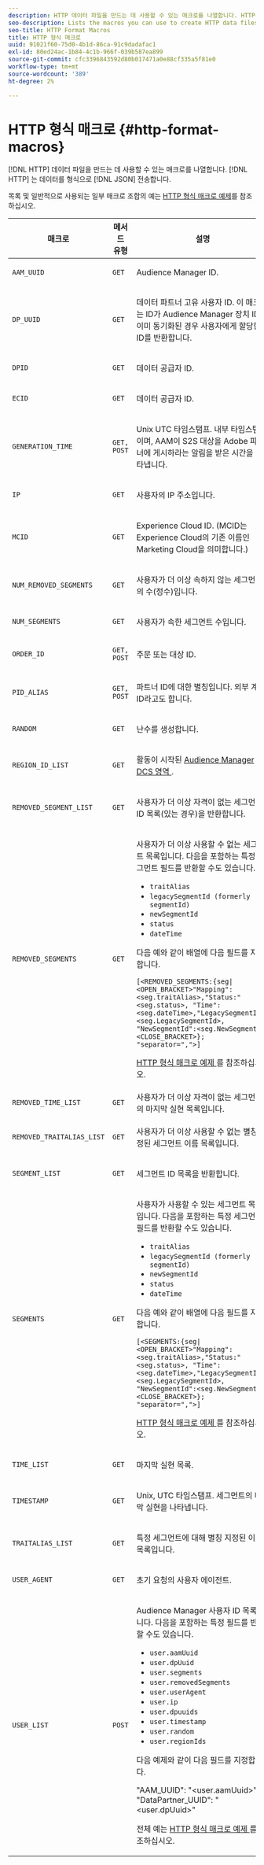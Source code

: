 ```yaml
---
description: HTTP 데이터 파일을 만드는 데 사용할 수 있는 매크로를 나열합니다. HTTP는 JSON 형식으로 데이터를 전송합니다.
seo-description: Lists the macros you can use to create HTTP data files. HTTP sends data in a JSON format.
seo-title: HTTP Format Macros
title: HTTP 형식 매크로
uuid: 91021f60-75d0-4b1d-86ca-91c9dadafac1
exl-id: 80ed24ac-1b84-4c1b-966f-039b587ea899
source-git-commit: cfc3396843592d80b017471a0e88cf335a5f81e0
workflow-type: tm+mt
source-wordcount: '389'
ht-degree: 2%

---
```


# HTTP 형식 매크로 {#http-format-macros}

[!DNL HTTP] 데이터 파일을 만드는 데 사용할 수 있는 매크로를 나열합니다. [!DNL HTTP] 는 데이터를 형식으로  [!DNL JSON] 전송합니다.

목록 및 일반적으로 사용되는 일부 매크로 조합의 예는 [HTTP 형식 매크로 예제](../formats/web-format-examples.md)를 참조하십시오.

<table id="table_72A72EA63C3643FB84B47A76CD2CC1CA"> 
 <thead> 
  <tr> 
   <th colname="col1" class="entry"> 매크로 </th> 
   <th colname="col2" class="entry"> 메서드 유형 </th> 
   <th colname="col3" class="entry"> 설명 </th> 
  </tr> 
 </thead>
 <tbody> 
  <tr> 
   <td colname="col1"> <p> <code>AAM_UUID</code> </p> </td> 
   <td colname="col2"> <p> <code>GET</code> </p> </td> 
   <td colname="col3"> <p> <span class="keyword"> Audience Manager  </span> ID. </p> </td> 
  </tr> 
  <tr> 
   <td colname="col1"> <p> <code>DP_UUID</code> </p> </td> 
   <td colname="col2"> <p> <code>GET</code> </p> </td> 
   <td colname="col3"> <p>데이터 파트너 고유 사용자 ID. 이 매크로는 ID가 <span class="keyword"> Audience Manager </span> 장치 ID와 이미 동기화된 경우 사용자에게 할당한 ID를 반환합니다. </p> </td> 
  </tr> 
  <tr> 
   <td colname="col1"> <p> <code>DPID</code> </p> </td> 
   <td colname="col2"> <p> <code>GET</code> </p> </td> 
   <td colname="col3"> <p>데이터 공급자 ID. </p> </td> 
  </tr> 
  <tr> 
   <td colname="col1"> <p> <code>ECID</code> </p> </td> 
   <td colname="col2"> <p> <code>GET</code> </p> </td> 
   <td colname="col3"> <p>데이터 공급자 ID. </p> </td> 
  </tr> 
  <tr> 
   <td colname="col1"> <p> <code>GENERATION_TIME</code> </p> </td> 
   <td colname="col2"> <p> <code>GET, POST</code> </p> </td> 
   <td colname="col3"> <p>Unix UTC 타임스탬프. 내부 타임스탬프이며, AAM이 <span class="wintitle"> S2S </span> 대상을 Adobe 파트너에 게시하라는 알림을 받은 시간을 나타냅니다. </p> </td> 
  </tr> 
  <tr> 
   <td colname="col1"> <p> <code>IP</code> </p> </td> 
   <td colname="col2"> <p> <code>GET</code> </p> </td> 
   <td colname="col3"> <p>사용자의 IP 주소입니다. </p> </td> 
  </tr>
    <tr> 
   <td colname="col1"> <p> <code>MCID</code> </p> </td> 
   <td colname="col2"> <p> <code>GET</code> </p> </td> 
   <td colname="col3"> <p>Experience Cloud ID. (MCID는 Experience Cloud의 기존 이름인 Marketing Cloud을 의미합니다.) </p> </td> 
  </tr> 
  <tr> 
   <td colname="col1"> <p> <code>NUM_REMOVED_SEGMENTS</code> </p> </td> 
   <td colname="col2"> <p> <code>GET</code> </p> </td> 
   <td colname="col3"> <p>사용자가 더 이상 속하지 않는 세그먼트의 수(정수)입니다. </p> </td> 
  </tr> 
  <tr> 
   <td colname="col1"> <p> <code>NUM_SEGMENTS</code> </p> </td> 
   <td colname="col2"> <p> <code>GET</code> </p> </td> 
   <td colname="col3"> <p>사용자가 속한 세그먼트 수입니다. </p> </td> 
  </tr> 
  <tr> 
   <td colname="col1"> <p> <code>ORDER_ID</code> </p> </td> 
   <td colname="col2"> <p> <code>GET, POST</code> </p> </td> 
   <td colname="col3"> <p>주문 또는 대상 ID. </p> </td> 
  </tr> 
  <tr> 
   <td colname="col1"> <p> <code>PID_ALIAS</code> </p> </td> 
   <td colname="col2"> <p> <code>GET, POST</code> </p> </td> 
   <td colname="col3"> <p>파트너 ID에 대한 별칭입니다. 외부 계정 ID라고도 합니다. </p> </td> 
  </tr> 
  <tr> 
   <td colname="col1"> <p> <code>RANDOM</code> </p> </td> 
   <td colname="col2"> <p> <code>GET</code> </p> </td> 
   <td colname="col3"> <p>난수를 생성합니다. </p> </td> 
  </tr> 
  <tr> 
   <td colname="col1"> <p> <code>REGION_ID_LIST</code> </p> </td> 
   <td colname="col2"> <p> <code>GET</code> </p> </td> 
   <td colname="col3"> <p>활동이 시작된 <a href="https://experienceleague.adobe.com/docs/audience-manager/user-guide/api-and-sdk-code/dcs/dcs-api-reference/dcs-regions.html?lang=en"> Audience Manager DCS 영역 </a>.</p> </td> 
  </tr> 
  <tr> 
   <td colname="col1"> <p> <code>REMOVED_SEGMENT_LIST</code> </p> </td> 
   <td colname="col2"> <p> <code>GET</code> </p> </td> 
   <td colname="col3"> <p>사용자가 더 이상 자격이 없는 세그먼트 ID 목록(있는 경우)을 반환합니다. </p> </td> 
  </tr> 
  <tr> 
   <td colname="col1"> <p> <code>REMOVED_SEGMENTS</code> </p> </td> 
   <td colname="col2"> <p> <code>GET</code> </p> </td> 
   <td colname="col3"> <p>사용자가 더 이상 사용할 수 없는 세그먼트 목록입니다. 다음을 포함하는 특정 세그먼트 필드를 반환할 수도 있습니다. </p> <p> 
     <ul id="ul_29B83093A7624A908F0C06F2A248981A"> 
      <li id="li_57A60A54F5D44E38ACB4E2648095F246"> <code>traitAlias</code> </li> 
      <li id="li_4079F646493F40DBA0CE75D662A69454"> <code>legacySegmentId (formerly segmentId)</code> </li> 
      <li id="li_D3509A2D379E4C1FB3BC1B5E7D45A916"> <code>newSegmentId</code> </li> 
      <li id="li_EA901C20EEEB4CFAA39A5E0E822D2394"> <code>status</code> </li> 
      <li id="li_6310E21F88CC4691980DD3C9D551409F"> <code>dateTime</code> </li> 
     </ul> </p> <p>다음 예와 같이 배열에 다음 필드를 지정합니다. </p> <p> <code>[&lt;REMOVED_SEGMENTS:{seg|&lt;OPEN_BRACKET&gt;"Mapping":&lt;seg.traitAlias&gt;,"Status:"&lt;seg.status&gt;, "Time":&lt;seg.dateTime&gt;,"LegacySegmentId":&lt;seg.LegacySegmentId&gt;, "NewSegmentId":&lt;seg.NewSegmentId&gt;&lt;CLOSE_BRACKET&gt;}; "separator=","&gt;]</code> </p> <p><a href="../formats/web-format-examples.md#reference_98828E32B0964FF9AAC7C5400E88BA31"> HTTP 형식 매크로 예제 </a>를 참조하십시오. </p> </td> 
  </tr> 
  <tr> 
   <td colname="col1"> <p> <code>REMOVED_TIME_LIST</code> </p> </td> 
   <td colname="col2"> <p> <code>GET</code> </p> </td> 
   <td colname="col3"> 사용자가 더 이상 자격이 없는 세그먼트의 마지막 실현 목록입니다. </td> 
  </tr> 
  <tr> 
   <td colname="col1"> <p> <code>REMOVED_TRAITALIAS_LIST</code> </p> </td> 
   <td colname="col2"> <p> <code>GET</code> </p> </td> 
   <td colname="col3"> <p>사용자가 더 이상 사용할 수 없는 별칭 지정된 세그먼트 이름 목록입니다. </p> </td> 
  </tr> 
  <tr> 
   <td colname="col1"> <p> <code>SEGMENT_LIST</code> </p> </td> 
   <td colname="col2"> <p> <code>GET</code> </p> </td> 
   <td colname="col3"> <p>세그먼트 ID 목록을 반환합니다. </p> </td> 
  </tr> 
  <tr> 
   <td colname="col1"> <p> <code>SEGMENTS</code> </p> </td> 
   <td colname="col2"> <p> <code>GET</code> </p> </td> 
   <td colname="col3"> <p>사용자가 사용할 수 있는 세그먼트 목록입니다. 다음을 포함하는 특정 세그먼트 필드를 반환할 수도 있습니다. </p> <p> 
     <ul id="ul_9209683A8E0A4B8081E5EFA4602F743F"> 
      <li id="li_D796526C1C9E45BEA891D619539888C4"> <code>traitAlias</code> </li> 
      <li id="li_BF12E010E1AD432C84605B9817F209DD"> <code>legacySegmentId (formerly segmentId)</code> </li> 
      <li id="li_4A81E3B715254549B9EADB983A2FC32B"> <code>newSegmentId</code> </li> 
      <li id="li_1F01A60829DF4C87879D94299E1D589C"> <code>status</code> </li> 
      <li id="li_E52F10CD5A04487D81A4B1750B0DC4E3"> <code>dateTime</code> </li> 
     </ul> </p> <p>다음 예와 같이 배열에 다음 필드를 지정합니다. </p> <p> <code>[&lt;SEGMENTS:{seg|&lt;OPEN_BRACKET&gt;"Mapping":&lt;seg.traitAlias&gt;,"Status:"&lt;seg.status&gt;, "Time":&lt;seg.dateTime&gt;,"LegacySegmentId":&lt;seg.LegacySegmentId&gt;, "NewSegmentId":&lt;seg.NewSegmentId&gt;&lt;CLOSE_BRACKET&gt;}; "separator=","&gt;]</code> </p> <p><a href="../formats/web-format-examples.md#reference_98828E32B0964FF9AAC7C5400E88BA31"> HTTP 형식 매크로 예제 </a>를 참조하십시오. </p> </td> 
  </tr> 
  <tr> 
   <td colname="col1"> <p> <code>TIME_LIST</code> </p> </td> 
   <td colname="col2"> <p> <code>GET</code> </p> </td> 
   <td colname="col3"> <p>마지막 실현 목록. </p> </td> 
  </tr> 
  <tr> 
   <td colname="col1"> <p> <code>TIMESTAMP</code> </p> </td> 
   <td colname="col2"> <p> <code>GET</code> </p> </td> 
   <td colname="col3"> <p>Unix, UTC 타임스탬프. 세그먼트의 마지막 실현을 나타냅니다. </p> </td> 
  </tr> 
  <tr> 
   <td colname="col1"> <p> <code>TRAITALIAS_LIST</code> </p> </td> 
   <td colname="col2"> <p> <code>GET</code> </p> </td> 
   <td colname="col3"> <p>특정 세그먼트에 대해 별칭 지정된 이름 목록입니다. </p> </td> 
  </tr> 
  <tr> 
   <td colname="col1"> <p> <code>USER_AGENT</code> </p> </td> 
   <td colname="col2"> <p> <code>GET</code> </p> </td> 
   <td colname="col3"> <p>초기 요청의 사용자 에이전트. </p> </td> 
  </tr> 
  <tr> 
   <td colname="col1"> <p> <code>USER_LIST</code> </p> </td> 
   <td colname="col2"> <p> <code>POST</code> </p> </td> 
   <td colname="col3"> <p><span class="keyword"> Audience Manager </span> 사용자 ID 목록입니다. 다음을 포함하는 특정 필드를 반환할 수도 있습니다. </p> 
    <ul id="ul_B6857D809FDC46749B7E745BD8C45F8E"> 
     <li id="li_F31CD82D16ED41FD82518141D90B5B35"> <code>user.aamUuid</code> </li> 
     <li id="li_623FA758C84D4A2D9B25C7FBE90F62B7"> <code>user.dpUuid</code> </li> 
     <li id="li_976B941908EB494EB476B5FB68B8972D"> <code>user.segments</code> </li> 
     <li id="li_D7E129833D1E4D59A554FFCE353924EE"> <code>user.removedSegments</code> </li> 
     <li id="li_8B3DD69D3FE3493492FC9F162812FCD5"> <code>user.userAgent</code> </li> 
     <li id="li_8C7EA05585A64141876DF169C31322FE"> <code>user.ip</code> </li> 
     <li id="li_678076A31A7743C480F718C9E7A07E99"> <code>user.dpuuids</code> </li> 
     <li id="li_B598A5AED28C4304972E51DBD4E480D8"> <code>user.timestamp</code> </li> 
     <li id="li_8424D540282F449CA5AF6B3CC343DDCB"> <code>user.random</code> </li>
     <li><code>user.regionIds</code></li> 
    </ul> <p>다음 예제와 같이 다음 필드를 지정합니다. </p> <p> 
     <codeblock>
       "AAM_UUID": "&lt;user.aamUuid&gt;" 
"DataPartner_UUID": "&lt;user.dpUuid&gt;" 
     </codeblock> </p> <p>전체 예는 <a href="../formats/web-format-examples.md#reference_98828E32B0964FF9AAC7C5400E88BA31"> HTTP 형식 매크로 예제 </a>를 참조하십시오. </p> </td> 
  </tr>
 </tbody>
</table>
